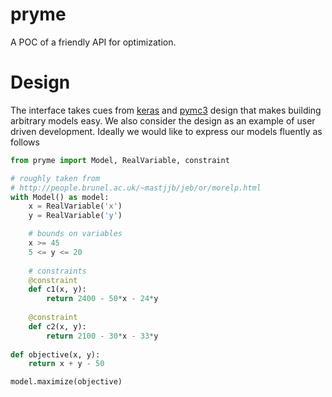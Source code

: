 # pryme
A POC of a friendly API for optimization.

# Design

The interface takes cues from [keras]() and [pymc3]() design that makes building arbitrary models easy.
We also consider the design as an example of user driven development. Ideally we would like to express
our models fluently as follows

```python
from pryme import Model, RealVariable, constraint

# roughly taken from
# http://people.brunel.ac.uk/~mastjjb/jeb/or/morelp.html
with Model() as model:
    x = RealVariable('x')
    y = RealVariable('y')

    # bounds on variables
    x >= 45
    5 <= y <= 20
    
    # constraints
    @constraint
    def c1(x, y):
        return 2400 - 50*x - 24*y
        
    @constraint
    def c2(x, y):
        return 2100 - 30*x - 33*y
    
def objective(x, y):
    return x + y - 50

model.maximize(objective)
```
